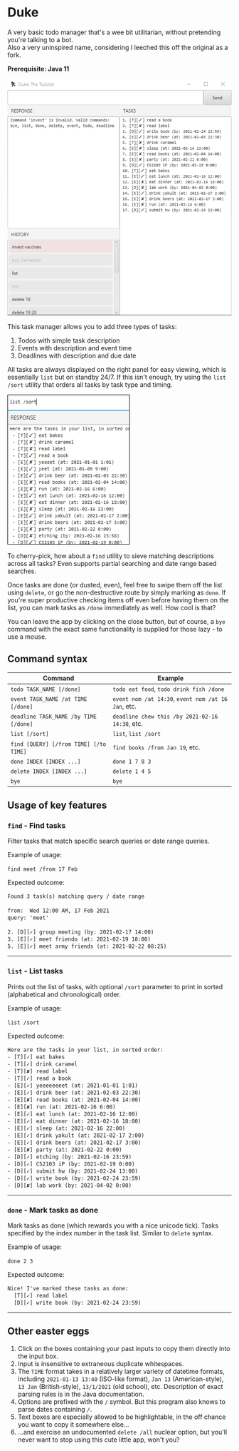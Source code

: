 # Duke

A very basic todo manager that's a wee bit utilitarian, without pretending you're talking to a bot.  
Also a very uninspired name, considering I leeched this off the original as a fork.

**Prerequisite: Java 11**

![](images/sampleRun.gif)

This task manager allows you to add three types of tasks:

1. Todos with simple task description
1. Events with description and event time
1. Deadlines with description and due date

All tasks are always displayed on the right panel for easy viewing, which is
essentially `list` but on standby 24/7.
If this isn't enough, try using the `list /sort` utility that orders all tasks
by task type and timing.

![](images/feature_listsort.png)

To cherry-pick, how about a `find` utility to sieve matching descriptions across
all tasks? Even supports partial searching and date range based searches.

Once tasks are done (or dusted, even), feel free to swipe them off the list using `delete`,
or go the non-destructive route by simply marking as `done`. If you're super productive checking
items off even before having them on the list, you can mark tasks as `/done` immediately
as well. How cool is that?

You can leave the app by clicking on the close button, but of course, a `bye` command
with the exact same functionality is supplied for those lazy - to use a mouse.

## Command syntax

| Command | Example |
|---|---|
| `todo TASK_NAME [/done]` | `todo eat food`, `todo drink fish /done` |
| `event TASK_NAME /at TIME [/done]` | `event nom /at 14:30`, `event nom /at 16 Jan`, etc. |
| `deadline TASK_NAME /by TIME [/done]` | `deadline chew this /by 2021-02-16 14:30`, etc. |
| `list [/sort]` | `list`, `list /sort` |
| `find [QUERY] [/from TIME] [/to TIME]` | `find books /from Jan 19`, etc. |
| `done INDEX [INDEX ...]` | `done 1 7 8 3` |
| `delete INDEX [INDEX ...]` | `delete 1 4 5` |
| `bye` | `bye` |

## Usage of key features

### `find` - Find tasks

Filter tasks that match specific search queries or date range queries.

Example of usage:

`find meet /from 17 Feb`

Expected outcome:
    
    Found 3 task(s) matching query / date range
    
    from:  Wed 12:00 AM, 17 Feb 2021
    query: 'meet'
    
    2. [D][✓] group meeting (by: 2021-02-17 14:00)
    3. [E][✓] meet friendo (at: 2021-02-19 18:00)
    5. [E][✓] meet army friends (at: 2021-02-22 08:25)

------

### `list` - List tasks

Prints out the list of tasks, with optional `/sort` parameter to print in sorted
(alphabetical and chronological) order.

Example of usage:

`list /sort`

Expected outcome:

    Here are the tasks in your list, in sorted order:
    - [T][✓] eat bakes
    - [T][✓] drink caramel
    - [T][✘] read label
    - [T][✓] read a book
    - [E][✓] yeeeeeeeet (at: 2021-01-01 1:01)
    - [E][✓] drink beer (at: 2021-02-03 22:30)
    - [E][✘] read books (at: 2021-02-04 14:00)
    - [E][✘] run (at: 2021-02-16 6:00)
    - [E][✓] eat lunch (at: 2021-02-16 12:00)
    - [E][✓] eat dinner (at: 2021-02-16 18:00)
    - [E][✓] sleep (at: 2021-02-16 22:00)
    - [E][✓] drink yakult (at: 2021-02-17 2:00)
    - [E][✓] drink beers (at: 2021-02-17 3:00)
    - [E][✘] party (at: 2021-02-22 0:00)
    - [D][✓] etching (by: 2021-02-16 23:59)
    - [D][✓] CS2103 iP (by: 2021-02-19 0:00)
    - [D][✓] submit hw (by: 2021-02-24 13:00)
    - [D][✓] write book (by: 2021-02-24 23:59)
    - [D][✘] lab work (by: 2021-04-02 0:00)

------

### `done` - Mark tasks as done

Mark tasks as done (which rewards you with a nice unicode tick).
Tasks specified by the index number in the task list.
Similar to `delete` syntax.

Example of usage:

`done 2 3`

Expected outcome:

    Nice! I've marked these tasks as done:
      [T][✓] read label
      [D][✓] write book (by: 2021-02-24 23:59)

------

## Other easter eggs

1. Click on the boxes containing your past inputs to copy them directly
   into the input box.
1. Input is insensitive to extraneous duplicate whitespaces.
1. The `TIME` format takes in a relatively larger variety of datetime formats,
   including `2021-01-13 13:40` (ISO-like format), `Jan 13` (American-style),
   `13 Jan` (British-style), `13/1/2021` (old school), etc.
   Description of exact parsing rules is in the Java documentation.
1. Options are prefixed with the `/` symbol. But this program also knows to parse dates containing `/`.
1. Text boxes are especially allowed to be highlightable, in the off chance you want to copy it somewhere else...
1. ...and exercise an undocumented `delete /all` nuclear option, but you'll never want to stop using
   this cute little app, won't you?